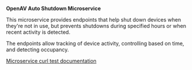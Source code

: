 **OpenAV Auto Shutdown Microservice**

This microservice provides endpoints that help shut down devices when they're not in use, but prevents shutdowns during specified hours or when recent activity is detected.

The endpoints allow tracking of device activity, controlling based on time, and detecting occupancy.

[Microservice curl test documentation](https://github.com/Dartmouth-OpenAV/documentation/blob/main/curl_test_readme.md)

